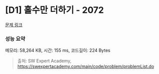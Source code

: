 # [D1] 홀수만 더하기 - 2072 

[문제 링크](https://swexpertacademy.com/main/code/problem/problemDetail.do?contestProbId=AV5QSEhaA5sDFAUq) 

### 성능 요약

메모리: 58,264 KB, 시간: 155 ms, 코드길이: 224 Bytes



> 출처: SW Expert Academy, https://swexpertacademy.com/main/code/problem/problemList.do